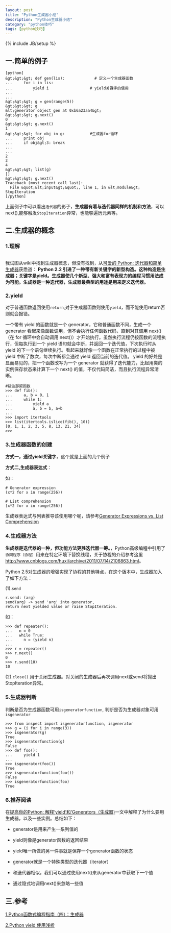 ```yaml
---
layout: post
title: "Python生成器小结"
description: "Python生成器小结"
category: "python技巧"
tags: [python技巧]
---
```

{% include JB/setup %}

<h2>一.简单的例子</h2>

<pre><code>[python]
&amp;gt;&amp;gt;&amp;gt; def gen(lis):             # 定义一个生成器函数
...     for i in lis:
...         yield i                  # yield关键字的使用
...     
... 
&amp;gt;&amp;gt;&amp;gt; g = gen(range(5))
&amp;gt;&amp;gt;&amp;gt; g
&amp;lt;generator object gen at 0xb6a23aa4&amp;gt;
&amp;gt;&amp;gt;&amp;gt; g.next()
0
&amp;gt;&amp;gt;&amp;gt; g.next()
1
&amp;gt;&amp;gt;&amp;gt; for obj in g:           #生成器for循环
...     print obj 
...     if obj&amp;gt;3: break
...     
... 
2
3
4
&amp;gt;&amp;gt;&amp;gt; list(g)
[]
&amp;gt;&amp;gt;&amp;gt; g.next()
Traceback (most recent call last):
  File &amp;quot;&amp;lt;input&amp;gt;&amp;quot;, line 1, in &amp;lt;module&amp;gt;
StopIteration
[/python]
</code></pre>

<p>上面例子中可以看出<code>迭代器</code>的影子，<strong>生成器有着与迭代器同样的机制和方法</strong>，可以next(),能够触发<code>StopIteration</code>异常，也能够遍历元素等。</p>

<!--more-->

<h2>二.生成器的概念</h2>

<h3>1.理解</h3>

<p><img src="http://www.darkbull.net/static/upload/4/yield.jpg" alt="" /></p>

<p>我试图从wiki中找到生成器概念，但没有找到，从<a href="http://www.ibm.com/developerworks/cn/linux/sdk/python/charm-20/">可爱的 Python: 迭代器和简单生成器</a>获悉道：
<strong>Python 2.2 引进了一种带有新关键字的新型构造。这种构造是生成器；关键字是yield。生成器使几个新型、强大和富有表现力的编程习惯用法成为可能。生成器是一种迭代器，生成器最典型的用途是用来定义迭代器。</strong></p>

<h3>2.yield</h3>

<p>对于普通函数返回使用<code>return</code>,对于生成器函数则使用<code>yield</code>，而不能使用return否则就会报错。</p>

<p>一个带有 yield 的函数就是一个 generator，它和普通函数不同，生成一个 generator 看起来像函数调用，但不会执行任何函数代码，直到对其调用 next()（在 for 循环中会自动调用 next()）才开始执行。虽然执行流程仍按函数的流程执行，但每执行到一个 yield 语句就会中断，并返回一个迭代值，下次执行时从 yield 的下一个语句继续执行。看起来就好像一个函数在正常执行的过程中被 yield 中断了数次，每次中断都会通过 yield 返回当前的迭代值。
yield 的好处是显而易见的，把一个函数改写为一个 generator 就获得了迭代能力，比起用类的实例保存状态来计算下一个 next() 的值，不仅代码简洁，而且执行流程异常清晰。</p>

<pre><code>#斐波那契函数
&gt;&gt;&gt; def fib():
...     a, b = 0, 1
...     while 1:
...         yield a
...         a, b = b, a+b
...         
&gt;&gt;&gt; import itertools
&gt;&gt;&gt; list(itertools.islice(fib(), 10))
[0, 1, 1, 2, 3, 5, 8, 13, 21, 34]
&gt;&gt;&gt; 
</code></pre>

<h3>3.生成器函数的创建</h3>

<p><strong>方式一，通过yield关键字</strong>，这个就是上面的几个例子</p>

<p><strong>方式二,生成器表达式</strong>：</p>

<p>如：</p>

<pre><code># Generator expression
(x*2 for x in range(256))

# List comprehension
[x*2 for x in range(256)]
</code></pre>

<p>生成器表达式与列表推导该使用哪个呢，请参考<a href="http://stackoverflow.com/questions/47789/generator-expressions-vs-list-comprehension?rq=1">Generator Expressions vs. List Comprehension</a></p>

<h3>4.生成器方法</h3>

<p><strong>生成器是迭代器的一种，但功能方法更胜迭代器一筹。</strong>，Python高级编程中引用了<code>协同程序（协程）</code>用来在特定环境下替换线程，关于协程的介绍参考这里<a href="http://www.cnblogs.com/huxi/archive/2011/07/14/2106863.html">http://www.cnblogs.com/huxi/archive/2011/07/14/2106863.html</a>。</p>

<p>Python 2.5对生成器的增强实现了协程的其他特点，在这个版本中，生成器加入了如下方法：</p>

<p>(1).<code>send</code></p>

<pre><code>r.send: (arg)                                                
send(arg) -&gt; send 'arg' into generator,                      
return next yielded value or raise StopIteration.
</code></pre>

<p>如：</p>

<pre><code>&gt;&gt;&gt; def repeater():
...   n = 0
...   while True:
...     n = (yield n)
...
&gt;&gt;&gt; r = repeater()
&gt;&gt;&gt; r.next()
0
&gt;&gt;&gt; r.send(10)
10
</code></pre>

<p>(2).<code>close()</code>  用于关闭生成器。对关闭的生成器后再次调用next或send将抛出StopIteration异常。</p>

<h3>5.生成器判断</h3>

<p>判断是否为生成器函数可用<code>isgeneratorfunction</code>, 判断是否为生成器对象可用<code>isgenerator</code></p>

<pre><code>&gt;&gt;&gt; from inspect import isgeneratorfunction, isgenerator
&gt;&gt;&gt; g = (i for i in range(3))
&gt;&gt;&gt; isgenerator(g)
True
&gt;&gt;&gt; isgeneratorfunction(g)
False
&gt;&gt;&gt; def foo():
...     yield 1
... 
&gt;&gt;&gt; isgenerator(foo())
True
&gt;&gt;&gt; isgeneratorfunction(foo())
False
&gt;&gt;&gt; isgeneratorfunction(foo)
True
</code></pre>

<h3>6.推荐阅读</h3>

<p>在<a href="http://www.oschina.net/translate/improve-your-python-yield-and-generators-explained">提高你的Python: 解释‘yield’和‘Generators（生成器)</a>一文中解释了为什么要用生成器，以及一些实例。总结如下：</p>

<ul>
<li><p>generator是用来产生一系列值的</p></li>
<li><p>yield则像是generator函数的返回结果</p></li>
<li><p>yield唯一所做的另一件事就是保存一个generator函数的状态</p></li>
<li><p>generator就是一个特殊类型的迭代器（iterator）</p></li>
<li><p>和迭代器相似，我们可以通过使用next()来从generator中获取下一个值</p></li>
<li><p>通过隐式地调用next()来忽略一些值</p></li>
</ul>

<h2>三.参考</h2>

<p><a href="http://www.cnblogs.com/huxi/archive/2011/07/14/2106863.html">1.Python函数式编程指南（四）：生成器</a></p>

<p><a href="https://www.ibm.com/developerworks/cn/opensource/os-cn-python-yield/">2.Python yield 使用浅析</a></p>
